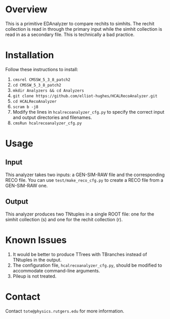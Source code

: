 # Overview
This is a primitive EDAnalyzer to compare rechits to simhits. The rechit collection is read in through the primary input while the simhit collection is read in as a secondary file. This is technically a bad practice.

# Installation
Follow these instructions to install:
1. `cmsrel CMSSW_5_3_8_patch2`
2. `cd CMSSW_5_3_8_patch2`
2. `mkdir Analyzers && cd Analyzers`
2. `git clone https://github.com/elliot-hughes/HCALRecoAnalyzer.git`
2. `cd HCALRecoAnalyzer`
2. `scram b -j8`
2. Modify the lines in `hcalrecoanalyzer_cfg.py` to specify the correct input and output directories and filenames.
3. `cmsRun hcalrecoanalyzer_cfg.py`

# Usage
## Input
This analyzer takes two inputs: a GEN-SIM-RAW file and the corresponding RECO file. You can use `test/make_reco_cfg.py` to create a RECO file from a GEN-SIM-RAW one.
## Output
This analyzer produces two TNtuples in a single ROOT file: one for the simhit collection (s) and one for the rechit collection (r).

# Known Issues
1. It would be better to produce TTrees with TBranches instead of TNtuples in the output.
2. The configuration file, `hcalrecoanalyzer_cfg.py`, should be modified to accommodate command-line arguments.
3. Pileup is not treated.

# Contact
Contact `tote@physics.rutgers.edu` for more information.
